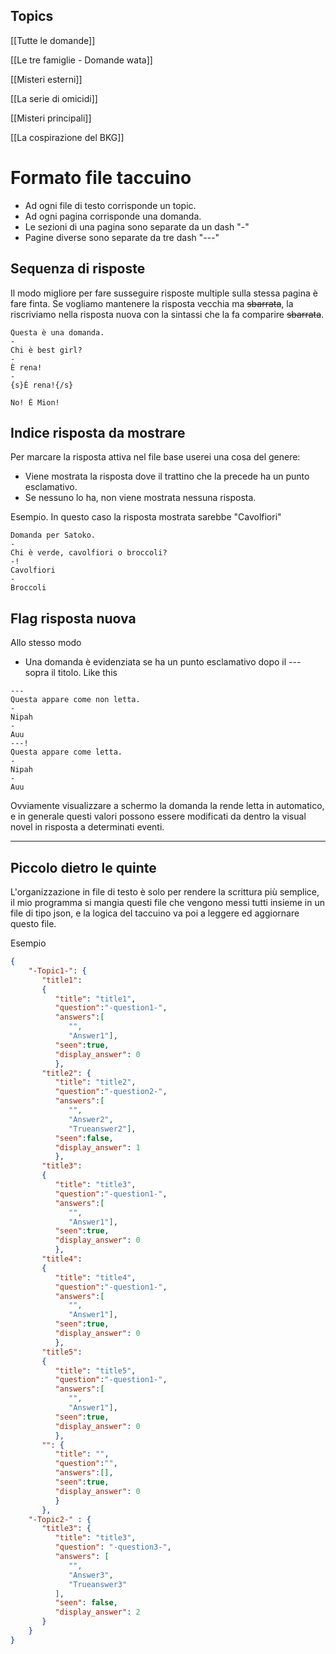 ## Topics

[[Tutte le domande]]

[[Le tre famiglie - Domande wata]]

[[Misteri esterni]]

[[La serie di omicidi]]

[[Misteri principali]]

[[La cospirazione del BKG]]



# Formato file taccuino
- Ad ogni file di testo corrisponde un topic.
- Ad ogni pagina corrisponde una domanda.
- Le sezioni di una pagina sono separate da un dash "-"
- Pagine diverse sono separate da tre dash "---"


## Sequenza di risposte
Il modo migliore per fare susseguire risposte multiple sulla stessa pagina è fare finta.
Se vogliamo mantenere la risposta vecchia ma ~~sbarrata~~, la riscriviamo nella risposta nuova con la sintassi che la fa comparire ~~sbarrata~~.
```
Questa è una domanda.
-
Chi è best girl?
-
È rena!
-
{s}È rena!{/s}

No! È Mion!
```


## Indice risposta da mostrare
Per marcare la risposta attiva nel file base userei una cosa del genere:
- Viene mostrata la risposta dove il trattino che la precede ha un punto esclamativo.
- Se nessuno lo ha, non viene mostrata nessuna risposta.

Esempio. In questo caso la risposta mostrata sarebbe "Cavolfiori"
```
Domanda per Satoko.
-
Chi è verde, cavolfiori o broccoli?
-!
Cavolfiori
-
Broccoli
```


## Flag risposta nuova
Allo stesso modo
- Una domanda è evidenziata se ha un punto esclamativo dopo il --- sopra il titolo.
Like this
```
---
Questa appare come non letta.
-
Nipah
-
Auu
---!
Questa appare come letta.
-
Nipah
-
Auu
```
Ovviamente visualizzare a schermo la domanda la rende letta in automatico, e in generale questi valori possono essere modificati da dentro la visual novel in risposta a determinati eventi.

---

## Piccolo dietro le quinte
L'organizzazione in file di testo è solo per rendere la scrittura più semplice, il mio programma si mangia questi file che vengono messi tutti insieme in un file di tipo json, e la logica del taccuino va poi a leggere ed aggiornare questo file.

Esempio
```json
{  
    "-Topic1-": {  
       "title1":  
       {  
          "title": "title1",  
          "question":"-question1-",  
          "answers":[  
             "",  
             "Answer1"],  
          "seen":true,  
          "display_answer": 0  
          },  
       "title2": {  
          "title": "title2",  
          "question":"-question2-",  
          "answers":[  
             "",  
             "Answer2",  
             "Trueanswer2"],  
          "seen":false,  
          "display_answer": 1  
          },  
       "title3":  
       {  
          "title": "title3",  
          "question":"-question1-",  
          "answers":[  
             "",  
             "Answer1"],  
          "seen":true,  
          "display_answer": 0  
          },  
       "title4":  
       {  
          "title": "title4",  
          "question":"-question1-",  
          "answers":[  
             "",  
             "Answer1"],  
          "seen":true,  
          "display_answer": 0  
          },  
       "title5":  
       {  
          "title": "title5",  
          "question":"-question1-",  
          "answers":[  
             "",  
             "Answer1"],  
          "seen":true,  
          "display_answer": 0  
          },  
       "": {  
          "title": "",  
          "question":"",  
          "answers":[],  
          "seen":true,  
          "display_answer": 0  
          }  
       },  
    "-Topic2-" : {  
       "title3": {  
          "title": "title3",  
          "question": "-question3-",  
          "answers": [  
             "",  
             "Answer3",  
             "Trueanswer3"  
          ],  
          "seen": false,  
          "display_answer": 2  
       }  
    }  
}
```

